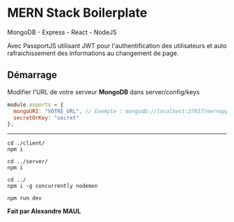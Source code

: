 # MERN Stack Boilerplate
MongoDB - Express - React - NodeJS

Avec PassportJS utilisant JWT pour l'authentification des utilisateurs et auto rafraichissement des informations au changement de page.

## Démarrage
Modifier l'URL de votre serveur **MongoDB** dans server/config/keys
```javascript
module.exports = {
  mongoURI: "VOTRE_URL", // Exemple : mongodb://localhost:27017/mernapp
  secretOrKey: "secret"
};
```
___
```
cd ./client/
npm i

cd ../server/
npm i

cd ../
npm i -g concurrently nodemon

npm run dev
```

**Fait par Alexandre MAUL**